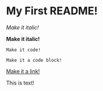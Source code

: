 # My First README!

*Make it italic!*

**Make it italic!**

`Make it code!`

```Make it a code block!```

[Make it a link!](https://google.com)

This is text!